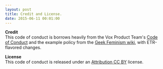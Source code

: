 ```yaml
---
layout: post
title: Credit and License.
date: 2015-06-11 00:01:00
---
```


**Credit**   
This code of conduct is borrows heavily from the Vox Product Team's <a href="http://expandtheroom.github.io/code-of-conduct/" target="_blank">Code of Conduct</a> and the example policy from the <a href="http://geekfeminism.wikia.com/wiki/Community_anti-harassment/Policy" target="_blank">Geek Feminism wiki</a>, with ETR-flavored changes. 

**License**  
This code of conduct is released under an [Attribution CC BY](https://creativecommons.org/licenses/by/4.0/) license. 